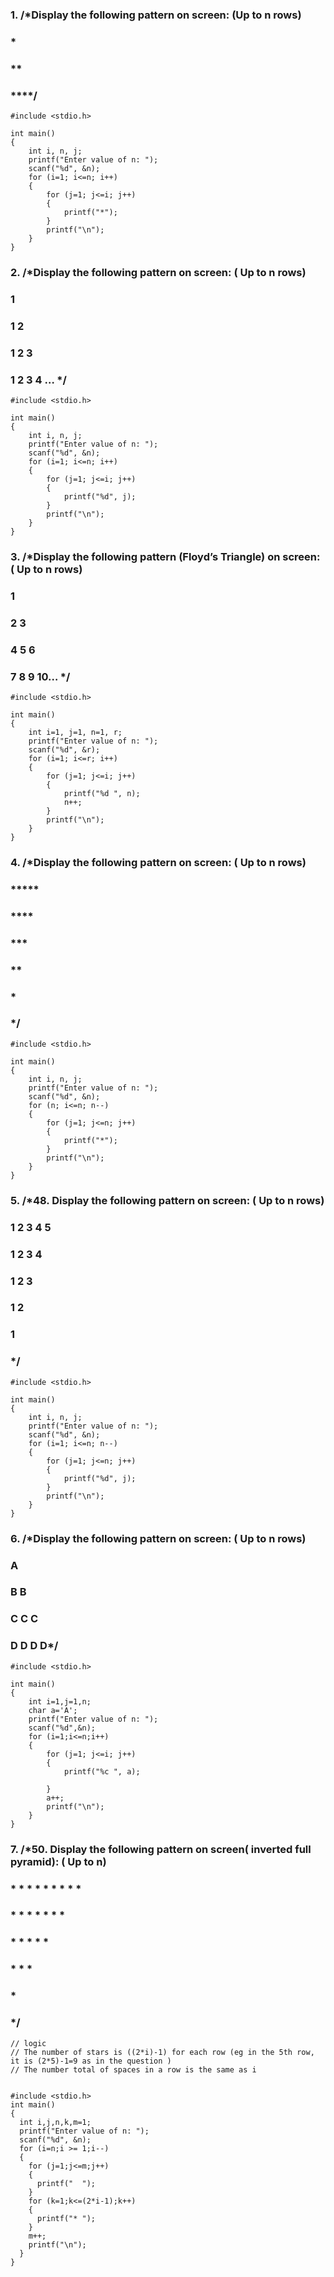 ### 1. /*Display the following pattern on screen: (Up to n rows)
### 
### *
### **
### ****/
	
	#include <stdio.h>
	
	int main()
	{
	    int i, n, j;
	    printf("Enter value of n: ");
	    scanf("%d", &n);
	    for (i=1; i<=n; i++)
	    {
	        for (j=1; j<=i; j++)
	        {
	            printf("*");
	        }
	        printf("\n");
	    }
	}

### 2. /*Display the following pattern on screen: ( Up to n rows)
### 
### 1
### 1 2
### 1 2 3
### 1 2 3 4 … */
	
	#include <stdio.h>
	
	int main()
	{
	    int i, n, j;
	    printf("Enter value of n: ");
	    scanf("%d", &n);
	    for (i=1; i<=n; i++)
	    {
	        for (j=1; j<=i; j++)
	        {
	            printf("%d", j);
	        }
	        printf("\n");
	    }
	}

### 3. /*Display the following pattern (Floyd’s Triangle) on screen: ( Up to n rows)
### 1
### 2 3
### 4 5 6
### 7 8 9 10… */
	
	
	#include <stdio.h>
	
	int main()
	{
	    int i=1, j=1, n=1, r;
	    printf("Enter value of n: ");
	    scanf("%d", &r);
	    for (i=1; i<=r; i++)
	    {
	        for (j=1; j<=i; j++)
	        {
	            printf("%d ", n);
	            n++;
	        }
	        printf("\n");
	    }
	}

### 4. /*Display the following pattern on screen: ( Up to n rows)
###  
### ***** 
### ****
### ***
### **
### *
### 
### */
	
	#include <stdio.h>
	
	int main()
	{
	    int i, n, j;
	    printf("Enter value of n: ");
	    scanf("%d", &n);
	    for (n; i<=n; n--)
	    {
	        for (j=1; j<=n; j++)
	        {
	            printf("*");
	        }
	        printf("\n");
	    }
	}

### 5. /*48. Display the following pattern on screen: ( Up to n rows)
###  
### 1 2 3 4 5
### 1 2 3 4 
### 1 2 3 
### 1 2 
### 1
### 
### */
	
	#include <stdio.h>
	
	int main()
	{
	    int i, n, j;
	    printf("Enter value of n: ");
	    scanf("%d", &n);
	    for (i=1; i<=n; n--)
	    {
	        for (j=1; j<=n; j++)
	        {
	            printf("%d", j);
	        }
	        printf("\n");
	    }
	}

### 6. /*Display the following pattern on screen: ( Up to n rows)
### 
### A
### B B
### C C C
### D D D D*/
	
	#include <stdio.h>
	
	int main()
	{
	    int i=1,j=1,n;
	    char a='A';
	    printf("Enter value of n: ");
	    scanf("%d",&n);
	    for (i=1;i<=n;i++)
	    {
	        for (j=1; j<=i; j++)
	        {
	            printf("%c ", a);
	            
	        }
	        a++;
	        printf("\n");
	    }
	}


### 7. /*50. Display the following pattern on screen( inverted full pyramid): ( Up to n)
### 
### * * * * * * * * *
###   * * * * * * *
###     * * * * *
###      * * *
###        *
### 
### */
	
	// logic
	// The number of stars is ((2*i)-1) for each row (eg in the 5th row, it is (2*5)-1=9 as in the question )
	// The number total of spaces in a row is the same as i
	
	
	#include <stdio.h>  
	int main()  
	{   
	  int i,j,n,k,m=1;  
	  printf("Enter value of n: ");
	  scanf("%d", &n);
	  for (i=n;i >= 1;i--)  
	  {       
	    for (j=1;j<=m;j++)  
	    {  
	      printf("  ");
	    }  
	    for (k=1;k<=(2*i-1);k++)
	    {  
	      printf("* ");
	    }  
	    m++;  
	    printf("\n");  
	  }  
	}


